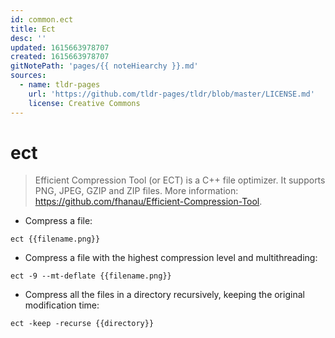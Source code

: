 ```yaml
---
id: common.ect
title: Ect
desc: ''
updated: 1615663978707
created: 1615663978707
gitNotePath: 'pages/{{ noteHiearchy }}.md'
sources:
  - name: tldr-pages
    url: 'https://github.com/tldr-pages/tldr/blob/master/LICENSE.md'
    license: Creative Commons
---
```

# ect

> Efficient Compression Tool (or ECT) is a C++ file optimizer. It supports PNG, JPEG, GZIP and ZIP files.
> More information: <https://github.com/fhanau/Efficient-Compression-Tool>.

- Compress a file:

`ect {{filename.png}}`

- Compress a file with the highest compression level and multithreading:

`ect -9 --mt-deflate {{filename.png}}`

- Compress all the files in a directory recursively, keeping the original modification time:

`ect -keep -recurse {{directory}}`


